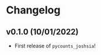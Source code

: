 # Changelog

<!--next-version-placeholder-->

## v0.1.0 (10/01/2022)

- First release of `pycounts_joshsia`!